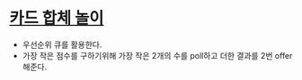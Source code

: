 # [카드 합체 놀이](https://www.acmicpc.net/problem/15903)

- 우선순위 큐를 활용한다.
- 가장 작은 점수를 구하기위해 가장 작은 2개의 수를 poll하고 더한 결과를 2번 offer 해준다.